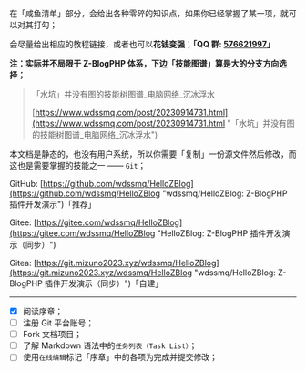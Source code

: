 
在「咸鱼清单」部分，会给出各种零碎的知识点，如果你已经掌握了某一项，就可以对其打勾；

会尽量给出相应的教程链接，或者也可以**花钱变强**；**「QQ 群: [576621997](https://qm.qq.com/cgi-bin/qm/qr?k=8JO1r3ZLp7Pzzh6I95RgfsGqAkxl7QnB&jump_from=webapi&authKey=Kmpvzn/0JoZfrM+QGhf/j9Z9MffWXW5WzuQw4WPe3F2YtFK0NzP3i6EGaut1NnPg "576621997")」**

**注：实际并不局限于 Z-BlogPHP 体系，下边「技能图谱」算是大的分支方向选择；**


> 「水坑」并没有图的技能树图谱\_电脑网络\_沉冰浮水
>
> [https://www.wdssmq.com/post/20230914731.html](https://www.wdssmq.com/post/20230914731.html "「水坑」并没有图的技能树图谱\_电脑网络\_沉冰浮水")


本文档是静态的，也没有用户系统，所以你需要「复制」一份源文件然后修改，而这也是需要掌握的技能之一 —— `Git`；

GitHub: [https://github.com/wdssmq/HelloZBlog](https://github.com/wdssmq/HelloZBlog "wdssmq/HelloZBlog: Z-BlogPHP 插件开发演示")「推荐」

Gitee: [https://gitee.com/wdssmq/HelloZBlog](https://gitee.com/wdssmq/HelloZBlog "HelloZBlog: Z-BlogPHP 插件开发演示（同步）")

Gitea: [https://git.mizuno2023.xyz/wdssmq/HelloZBlog](https://git.mizuno2023.xyz/wdssmq/HelloZBlog "wdssmq/HelloZBlog: Z-BlogPHP 插件开发演示（同步）")「自建」

----

- [x] 阅读序章；
- [ ] 注册 Git 平台账号；
- [ ] Fork 文档项目；
- [ ] 了解 Markdown 语法中的`任务列表（Task List）`；
- [ ] 使用`在线编辑`标记「序章」中的各项为完成并提交修改；
